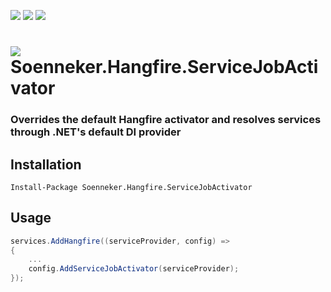[![](https://img.shields.io/nuget/v/Soenneker.Hangfire.ServiceJobActivator.svg?style=for-the-badge)](https://www.nuget.org/packages/Soenneker.Hangfire.ServiceJobActivator/)
[![](https://img.shields.io/github/actions/workflow/status/soenneker/soenneker.hangfire.servicejobactivator/publish.yml?style=for-the-badge)](https://github.com/soenneker/soenneker.hangfire.servicejobactivator/actions/workflows/publish.yml)
[![](https://img.shields.io/nuget/dt/Soenneker.Hangfire.ServiceJobActivator.svg?style=for-the-badge)](https://www.nuget.org/packages/Soenneker.Hangfire.ServiceJobActivator/)

# ![](https://user-images.githubusercontent.com/4441470/224455560-91ed3ee7-f510-4041-a8d2-3fc093025112.png) Soenneker.Hangfire.ServiceJobActivator
### Overrides the default Hangfire activator and resolves services through .NET's default DI provider

## Installation

```
Install-Package Soenneker.Hangfire.ServiceJobActivator
```

## Usage

```csharp
services.AddHangfire((serviceProvider, config) =>
{
    ...
    config.AddServiceJobActivator(serviceProvider);
});
```